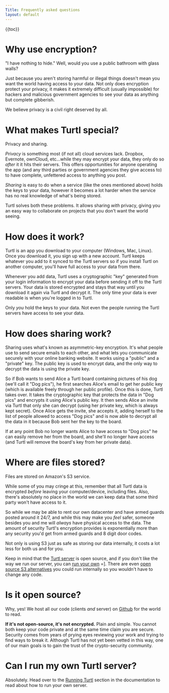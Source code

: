 ```yaml
---
Title: Frequently asked questions
layout: default
---
```


{{toc}}

# Why use encryption?

"I have nothing to hide." Well, would you use a public bathroom with glass
walls?

Just because you aren't storing harmful or illegal things doesn't mean you want
the world having access to your data. Not only does encryption protect your
privacy, it makes it extremely difficult (usually impossible) for hackers and
malicious government agencies to see your data as anything but complete 
gibberish.

We believe privacy is a civil right deserved by all.

# What makes Turtl special?

Privacy and sharing.

*Privacy* is something most (if not all) cloud services lack. Dropbox, Evernote,
ownCloud, etc...while they may encrypt your data, they only do so *after* it
it hits their servers. This offers opportunities for anyone operating the app
(and any third parties or government agencies they give access to) to have
complete, unfettered access to anything you post.

*Sharing* is easy to do when a service (like the ones mentioned above) holds the
keys to your data, however it becomes a lot harder when the service has no real
knowledge of what's being stored.

Turtl solves both these problems. It allows sharing *with* privacy, giving you
an easy way to collaborate on projects that you don't want the world seeing.

# How does it work?

Turtl is an app you download to your computer (Windows, Mac, Linux). Once you
download it, you sign up with a new account. Turtl keeps whatever you add to it
synced to the Turtl servers so if you install Turtl on another computer, you'll
have full access to your data from there.

Whenever you add data, Turtl uses a cryptographic "key" generated from your
login information to encrypt your data before sending it off to the Turtl
servers. Your data is stored encrypted and stays that way until you download it
again via Turtl and decrypt it. The only time your data is ever readable is when
you're logged in to Turtl.

Only *you* hold the keys to your data. Not even the people running the Turtl
servers have access to see your data.

# How does sharing work?

Sharing uses what's known as asymmetric-key encryption. It's what people use to
send secure emails to each other, and what lets you communicate securely with
your online banking website. It works using a "public" and a "private" key. The
public key is used to encrypt data, and the only way to decrypt the data is
using the private key.

So if Bob wants to send Alice a Turtl board containing pictures of his dog
(we'll call it "Dog pics"), he first searches Alice's email to get her public
key (which is available freely through her public profile). Once this is done,
Turtl takes over. It takes the cryptographic key that protects the data in "Dog
pics" and encrypts it using Alice's public key. It then sends Alice an invite
via Turtl that only she can decrypt (using her private key, which is always kept
secret). Once Alice gets the invite, she accepts it, adding herself to the list
of people allowed to access "Dog pics" and is now able to decrypt all the data
in it because Bob sent her the key to the board.  

If at any point Bob no longer wants Alice to have access to "Dog pics" he can 
easily remove her from the board, and she'll no longer have access (and Turtl
will remove the board's key from her private data).

# Where are files stored?

Files are stored on Amazon's S3 service. 

While some of you may cringe at this, remember that all Turtl data is encrypted
*before* leaving your computer/device, including files. Also, there's absolutely
no place in the world we can keep data that some third party won't have access
to it.

So while we may be able to rent our own datacenter and have armed guards posted
around it 24/7, and while this may make you *feel* safer, someone besides you
and me will *always* have physical access to the data. The amount of security
Turtl's encryption provides is exponentially more than any security you'd get
from armed guards and 8 digit door codes.

Not only is using S3 just as safe as storing our data internally, it costs a
lot less for both us and for you.

Keep in mind that the [Turtl server](/docs/server/index) is open source, and if
you don't like the way we run our server, you can [run your own](/docs/server/running)
=]. There are even [open source S3 alternatives](http://basho.com/riak-cloud-storage/)
you could run internally so you wouldn't have to change any code.

# Is it open source?

Why, yes! We host all our code (clients *and* server) on [Github](https://github.com/turtl)
for the world to read.

__If it's not open-source, it's not encrypted.__ Plain and simple. You cannot
both keep your code private and at the same time claim you are secure. Security
comes from years of prying eyes reviewing your work and trying to find ways to
break it. Although Turtl has not yet been vetted in this way, one of our main
goals is to gain the trust of the crypto-security community.

# Can I run my own Turtl server?

Absolutely. Head over to the [Running Turtl](/docs/server/running) section in
the documentation to read about how to run your own server.


